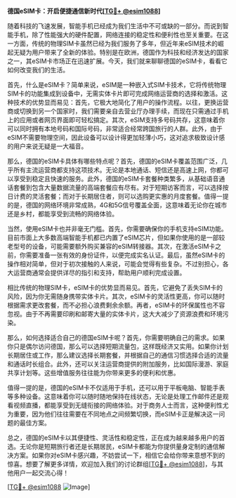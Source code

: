 **德国eSIM卡：开启便捷通信新时代[[TG💪+ @esim1088](https://t.me/s/esim1088)]**

随着科技的飞速发展，智能手机已经成为我们生活中不可或缺的一部分。而说到智能手机，除了性能强大的硬件配置，网络连接的稳定性和便利性也至关重要。在这一方面，传统的物理SIM卡虽然已经为我们服务了多年，但近年来eSIM技术的崛起无疑为用户带来了全新的体验。特别是在欧洲，德国作为科技和经济发达的国家之一，其eSIM卡市场正在迅速扩展。今天，我们就来聊聊德国的eSIM卡，看看它如何改变我们的生活。

首先，什么是eSIM卡？简单来说，eSIM是一种嵌入式SIM卡技术，它将传统物理SIM卡的功能集成到设备中，无需实体卡片即可完成网络运营商的选择和激活。这种技术的优势显而易见：首先，它极大地简化了用户的操作流程。以往，更换运营商或切换到另一个国家时，我们需要亲自去营业厅办理手续，而现在只需通过手机上的应用或者网页界面即可轻松搞定。其次，eSIM支持多号码共存，这意味着你可以同时拥有本地号码和国际号码，非常适合经常跨国旅行的人群。此外，由于eSIM不需要物理空间，因此设备可以设计得更加轻薄小巧，这对追求极致设计感的用户来说无疑是一大福音。

那么，德国的eSIM卡具体有哪些特点呢？首先，德国的eSIM卡覆盖范围广泛，几乎所有主流运营商都支持这项技术。无论是本地通话、短信还是高速上网，你都可以享受到稳定且快速的服务。此外，德国的eSIM卡套餐种类繁多，从基础语音通话套餐到包含大量数据流量的高端套餐应有尽有。对于短期访客而言，可以选择按日计费的灵活套餐；而对于长期居住者，则可以选购更实惠的月度套餐。值得一提的是，德国的网络环境非常成熟，4G和5G信号覆盖全面，这意味着无论你在城市还是乡村，都能享受到流畅的网络体验。

当然，使用eSIM卡也并非毫无门槛。首先，你需要确保你的手机支持eSIM功能。目前市面上大多数高端智能手机都已内置了eSIM芯片，但如果你使用的是一部较老型号的设备，可能需要额外购买兼容的eSIM转接器。其次，在激活eSIM卡之前，你需要准备一张有效的身份证件，以便完成实名认证。最后，虽然eSIM卡的操作相对简单，但对于初次接触的人来说，可能会觉得有些复杂。不过别担心，各大运营商通常会提供详尽的指引和支持，帮助用户顺利完成设置。

相比传统的物理SIM卡，eSIM卡的优势显而易见。首先，它避免了丢失SIM卡的风险，因为你无需随身携带实体卡片。其次，eSIM卡的灵活性更高，你可以随时根据需求更改套餐，而不必担心浪费剩余余额。再者，eSIM卡的环保属性也不容忽视。由于不再需要印刷和邮寄大量的实体卡片，这大大减少了资源浪费和环境污染。

那么，如何选择适合自己的德国eSIM卡呢？首先，你需要明确自己的需求。如果你只是偶尔访问德国，那么可以选择短期流量包，这样既经济又实用。如果你计划长期居住或工作，那么建议选择长期套餐，并根据自己的通信习惯选择合适的流量和通话时长组合。此外，还可以关注运营商提供的附加服务，比如国际漫游、家庭共享计划等。这些增值服务往往能为你带来更多的便利和优惠。

值得一提的是，德国的eSIM卡不仅适用于手机，还可以用于平板电脑、智能手表等多种设备。这意味着你可以随时随地保持在线状态，无论是处理工作邮件还是观看视频直播，都能享受到无缝衔接的网络体验。对于商务人士而言，这种便利性尤为重要，因为他们往往需要在不同地点之间频繁切换，而eSIM卡正是解决这一问题的最佳方案。

总之，德国的eSIM卡以其便捷性、灵活性和稳定性，正在成为越来越多用户的首选。无论你是短期旅行者还是长期居民，eSIM卡都能为你提供量身定制的通信解决方案。如果你对eSIM卡感兴趣，不妨尝试一下，相信它会给你带来意想不到的惊喜。想要了解更多详情，欢迎加入我们的讨论群组[[TG💪+ @esim1088](https://t.me/s/esim1088)]，与其他用户一起交流心得！

[[TG💪+ @esim1088](https://t.me/s/esim1088) ![Image](https://i.postimg.cc/4NQfJmqS/Snipaste-2025-05-13-00-14-12.png)]
